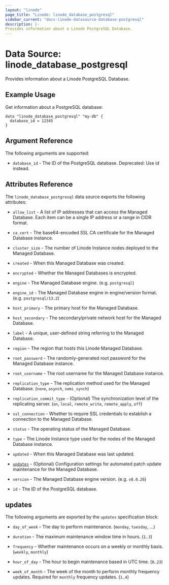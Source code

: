 ```yaml
---
layout: "linode"
page_title: "Linode: linode_database_postgresql"
sidebar_current: "docs-linode-datasource-database-postgresql"
description: |-
Provides information about a Linode PostgreSQL Database.
---
```


# Data Source: linode\_database\_postgresql

Provides information about a Linode PostgreSQL Database.

## Example Usage

Get information about a PostgreSQL database:

```hcl
data "linode_database_postgresql" "my-db" {
  database_id = 12345
}
```

## Argument Reference

The following arguments are supported:

* `database_id` - The ID of the PostgreSQL database. Deprecated: Use id instead.

## Attributes Reference

The `linode_database_postgresql` data source exports the following attributes:

* `allow_list` - A list of IP addresses that can access the Managed Database. Each item can be a single IP address or a range in CIDR format.

* `ca_cert` - The base64-encoded SSL CA certificate for the Managed Database instance.

* `cluster_size` - The number of Linode Instance nodes deployed to the Managed Database.

* `created` - When this Managed Database was created.

* `encrypted` - Whether the Managed Databases is encrypted.

* `engine` - The Managed Database engine. (e.g. `postgresql`)

* `engine_id` - The Managed Database engine in engine/version format. (e.g. `postgresql/13.2`)

* `host_primary` - The primary host for the Managed Database.

* `host_secondary` - The secondary/private network host for the Managed Database.

* `label` - A unique, user-defined string referring to the Managed Database.

* `region` - The region that hosts this Linode Managed Database.

* `root_password` - The randomly-generated root password for the Managed Database instance.

* `root_username` - The root username for the Managed Database instance.

* `replication_type` - The replication method used for the Managed Database. (`none`, `asynch`, `semi_synch`)

* `replication_commit_type` - (Optional) The synchronization level of the replicating server. (`on`, `local`, `remote_write`, `remote_apply`, `off`)

* `ssl_connection` - Whether to require SSL credentials to establish a connection to the Managed Database.

* `status` - The operating status of the Managed Database.

* `type` - The Linode Instance type used for the nodes of the  Managed Database instance.

* `updated` - When this Managed Database was last updated.

* [`updates`](#updates) - (Optional) Configuration settings for automated patch update maintenance for the Managed Database.

* `version` - The Managed Database engine version. (e.g. `v8.0.26`)

* `id` - The ID of the PostgreSQL database.

## updates

The following arguments are exported by the `updates` specification block:

* `day_of_week` - The day to perform maintenance. (`monday`, `tuesday`, ...)

* `duration` - The maximum maintenance window time in hours. (`1`..`3`)

* `frequency` - Whether maintenance occurs on a weekly or monthly basis. (`weekly`, `monthly`)

* `hour_of_day` - The hour to begin maintenance based in UTC time. (`0`..`23`)

* `week_of_month` - The week of the month to perform monthly frequency updates. Required for `monthly` frequency updates. (`1`..`4`)
